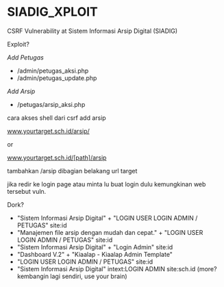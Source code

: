 # SIADIG_XPLOIT
CSRF Vulnerability at Sistem Informasi Arsip Digital (SIADIG)

Exploit?

*Add Petugas*
- /admin/petugas_aksi.php
- /admin/petugas_update.php

*Add Arsip*
- /petugas/arsip_aksi.php

cara akses shell dari csrf add arsip

www.yourtarget.sch.id/arsip/

or

www.yourtarget.sch.id/[path]/arsip

tambahkan /arsip dibagian belakang url target

jika redir ke login page atau minta lu buat login dulu kemungkinan
web tersebut vuln.

Dork?
- "Sistem Informasi Arsip Digital" + "LOGIN USER LOGIN ADMIN / PETUGAS" site:id
- "Manajemen file arsip dengan mudah dan cepat." + "LOGIN USER LOGIN ADMIN / PETUGAS" site:id
- "Sistem Informasi Arsip Digital" + "Login Admin" site:id
- "Dashboard V.2" + "Kiaalap - Kiaalap Admin Template"
- "LOGIN USER LOGIN ADMIN / PETUGAS" site:id
- "Sistem Informasi Arsip Digital" intext:LOGIN ADMIN site:sch.id
(more? kembangin lagi sendiri, use your brain)
